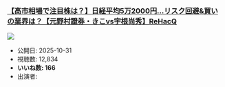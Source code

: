 ### [【高市相場で注目株は？】日経平均5万2000円…リスク回避&買いの業界は？【元野村證券・きこvs宇根尚秀】ReHacQ](https://www.youtube.com/watch?v=LZVqjKwdlvY)
[![](https://img.youtube.com/vi/LZVqjKwdlvY/sddefault.jpg)](https://www.youtube.com/watch?v=LZVqjKwdlvY)
-   公開日: 2025-10-31
-   視聴数: 12,834
-   **いいね数: 166**
-   出演者: 
